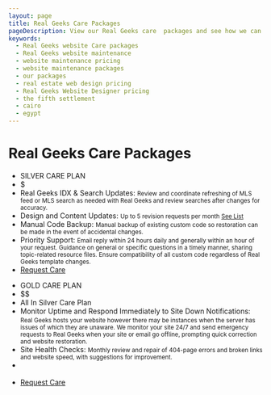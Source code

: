 ```yaml
---
layout: page
title: Real Geeks Care Packages
pageDescription: View our Real Geeks care  packages and see how we can help you with your real estate website.
keywords:
  - Real Geeks website Care packages
  - Real Geeks website maintenance
  - website maintenance pricing
  - website maintenance packages
  - our packages
  - real estate web design pricing
  - Real Geeks Website Designer pricing
  - the fifth settlement
  - cairo
  - egypt
---
```


<div id="our-packages">
  <h1>Real Geeks Care Packages</h1>
  <div class="container">
    <div class="full-width-inner-section inner-section-10 widget-area" style="padding-bottom:0;">
        <section id="text-43" class="widget widget_text">
            <div class="widget-wrap">
                <div class="textwidget">
                    <div class="pricing-table-container one-third first">
                        <ul class="pricing-table-list">
                            <li class="pricing-table-main-header">SILVER CARE PLAN</li>
                            <li class="pricing-table-cost-header">$</li>
                            <li class="pricing-table-cell">Real Geeks IDX & Search Updates: <small>Review and coordinate refreshing of MLS feed or MLS search as needed with Real Geeks and review searches after changes for accuracy.</small></li>
                            <li class="pricing-table-cell">Design and Content Updates: <small>Up to 5 revision requests per month <a href="/revision-request-list">See List</a></small></li>
                            <li class="pricing-table-cell">Manual Code Backup: <small>Manual backup of existing custom code so restoration can be made in the event of accidental changes.</small></li>
                            <li class="pricing-table-cell pricing-table-cell-height-224">Priority Support: <small>Email reply within 24 hours daily and generally within an hour of your request. Guidance on general or specific questions in a timely manner, sharing topic-related resource files. Ensure compatibility of all custom code regardless of Real Geeks template changes.</small></li>
                            <li class="pricing-table-button"><a class="button" href="/realgeeks-care-form">Request Care</a></li>
                        </ul>
                    </div>
                    <div class="pricing-table-container one-third">
                        <ul class="pricing-table-list">
                            <li class="pricing-table-main-header">GOLD CARE PLAN</li>
                            <li class="pricing-table-cost-header">$$</li>
                            <li class="pricing-table-cell">All In Silver Care Plan</li>
                            <li class="pricing-table-cell">Monitor Uptime and Respond Immediately to Site Down Notifications: <small>Real Geeks hosts your website however there may be instances when the server has issues of which they are unaware. We monitor your site 24/7 and send emergency requests to Real Geeks when your site or email go offline, prompting quick correction and website restoration.</small></li>
                            <li class="pricing-table-cell">Site Health Checks: <small>Monthly review and repair of 404-page errors and broken links and website speed, with suggestions for improvement.</small></li>
                            <li class="pricing-table-cell desktop-only"><br><br></li>
                            <li class="pricing-table-button"><a class="button" href="/realgeeks-care-form">Request Care</a></li>
                        </ul>
                    </div>
                    <!-- <div class="pricing-table-container one-third">
                        <ul class="pricing-table-list">
                            <li class="pricing-table-main-header">PLATINUM CARE PLAN</li>
                            <li class="pricing-table-cost-header">$$$</li>
                            <li class="pricing-table-cell">All In Gold Care Plan</li>
                            <li class="pricing-table-cell">Monthly Personal Consultation: <small>Monthly reports where we monitor and align your business goals with your website content, statistics, social media and ad campaigns.</small></li>
                            <li class="pricing-table-cell">Data Tracking/Reporting: <small>Monthly website traffic tracking and keyword ranking report.</small></li>
                            <li class="pricing-table-cell desktop-only"><br><br></li>
                            <li class="pricing-table-cell desktop-only"><br><br></li>
                            <li class="pricing-table-cell desktop-only"><br><br></li>
                            <li class="pricing-table-button"><a class="button" href="/realgeeks-care-form">Request Care</a></li>
                        </ul>
                    </div> -->
                    <!-- <div class="pricing-table-container one-third first">
                        <ul class="pricing-table-list">
                            <li class="pricing-table-main-header">Custom Plan</li>
                            <li class="pricing-table-cost-header">$55/Hour</li>
                            <li class="pricing-table-cell">Custom Pages</li>
                            <li class="pricing-table-cell">Animations</li>
                            <li class="pricing-table-cell">Custom Forms</li>
                            <li class="pricing-table-button"><a class="button" href="/realgeeks-care-form">Request Buildout</a></li>
                        </ul>
                    </div> -->
                </div>
            </div>
        </section>
    </div>
  </div>
</div>
